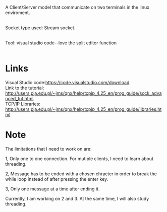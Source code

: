 
A Client/Server model that communicate on two terminals in the linux enviroment.
<br />
<br />

Socket type used: Stream socket.
<br />
<br />

Tool: visual studio code--love the split editor function
<br />
<br />
# Links<br />

Visual Studio code:https://code.visualstudio.com/download<br />
Link to the tutorial: http://users.pja.edu.pl/~jms/qnx/help/tcpip_4.25_en/prog_guide/sock_advanced_tut.html<br />
TCP/IP Libraries: http://users.pja.edu.pl/~jms/qnx/help/tcpip_4.25_en/prog_guide/libraries.html<br />


# Note<br />
The limitations that I need to work on are:

1, Only one to one connection. For mutiple clients, I need to learn about threading.

2, Message has to be ended with a chosen chracter in order to break the while loop instead of after pressing the enter key. 

3, Only one message at a time after ending it.

Currently, I am working on 2 and 3. At the same time, I will also study threading.


